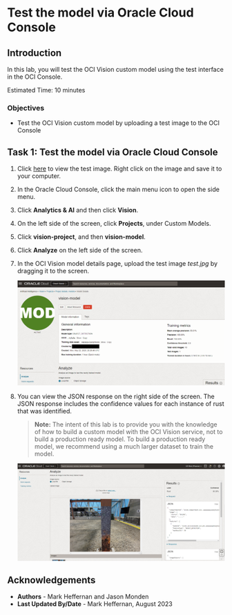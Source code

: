 # Test the model via Oracle Cloud Console

## Introduction

In this lab, you will test the OCI Vision custom model using the test interface in the OCI Console.

Estimated Time: 10 minutes

### Objectives

- Test the OCI Vision custom model by uploading a test image to the OCI Console

## Task 1: Test the model via Oracle Cloud Console

1. Click [here](https://github.com/oracle-livelabs/oci/raw/main/oci-vision-defect-detection/images/model/test.jpg) to view the test image. Right click on the image and save it to your computer.

2. In the Oracle Cloud Console, click the main menu icon to open the side menu.
3. Click **Analytics & AI** and then click **Vision**.
4. On the left side of the screen, click **Projects**, under Custom Models.
5. Click **vision-project**, and then **vision-model**.
6. Click **Analyze** on the left side of the screen.
7. In the OCI Vision model details page, upload the test image *test.jpg* by dragging it to the screen.

   ![Test the OCI Vision model - 1](../images/test_model1.png)

8. You can view the JSON response on the right side of the screen. The JSON response includes the confidence values for each instance of rust that was identified.

      > **Note:** The intent of this lab is to provide you with the knowledge of how to build a custom model with the OCI Vision service, not to build a production ready model. To build a production ready model, we recommend using a much larger dataset to train the model.

      ![Test the OCI Vision model - 2](../images/test_model2.png)

## Acknowledgements

* **Authors** - Mark Heffernan and Jason Monden
* **Last Updated By/Date** - Mark Heffernan, August 2023
